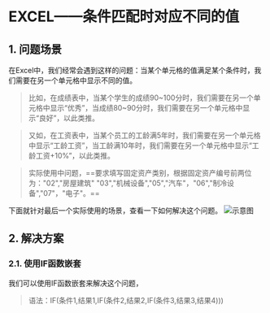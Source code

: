 # EXCEL——条件匹配时对应不同的值

## 1. 问题场景
在Excel中，我们经常会遇到这样的问题：当某个单元格的值满足某个条件时，我们需要在另一个单元格中显示不同的值。

> 比如，在成绩表中，当某个学生的成绩90~100分时，我们需要在另一个单元格中显示“优秀”，当成绩80~90分时，我们需要在另一个单元格中显示“良好”，以此类推。

> 又如，在工资表中，当某个员工的工龄满5年时，我们需要在另一个单元格中显示“工龄工资”，当工龄满10年时，我们需要在另一个单元格中显示“工龄工资+10%”，以此类推。

> 实际使用中问题，==要求填写固定资产类别，根据固定资产编号前两位为："02","房屋建筑" "03","机械设备","05","汽车"，"06","制冷设备","07"，"电子"。==

下面就针对最后一个实际使用的场景，查看一下如何解决这个问题。
![示意图](https://pic4.zhimg.com/80/v2-7586fe6a8dcb8ab7b34d3025c0696782.png)

## 2. 解决方案
### 2.1. 使用IF函数嵌套
我们可以使用IF函数嵌套来解决这个问题，
> 语法：IF(条件1,结果1,IF(条件2,结果2,IF(条件3,结果3,结果4)))
```excel

```
